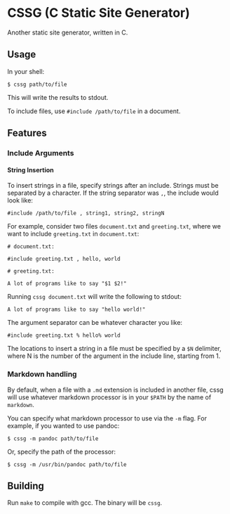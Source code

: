 # CSSG (C Static Site Generator)
Another static site generator, written in C.

## Usage
In your shell:
```
$ cssg path/to/file
```
This will write the results to stdout.

To include files, use `#include /path/to/file` in a document.

## Features

### Include Arguments

#### String Insertion
To insert strings in a file, specify strings after an include. Strings must be separated by a character. If the string separator was `,`, the include would look like:

```
#include /path/to/file , string1, string2, stringN
```

For example, consider two files `document.txt` and `greeting.txt`, where we want to include `greeting.txt` in `document.txt`:

```
# document.txt:

#include greeting.txt , hello, world
```
```
# greeting.txt:

A lot of programs like to say "$1 $2!" 
```

Running `cssg document.txt` will write the following to stdout:
```
A lot of programs like to say "hello world!" 
```
The argument separator can be whatever character you like:
```
#include greeting.txt % hello% world
```
The locations to insert a string in a file must be specified by a `$N` delimiter, where N is the number of the argument in the include line, starting from 1.

### Markdown handling
By default, when a file with a `.md` extension is included in another file, cssg will use whatever markdown processor is in your `$PATH` by the name of `markdown`.

You can specify what markdown processor to use via the `-m` flag. For example, if you wanted to use pandoc:
```
$ cssg -m pandoc path/to/file
```
Or, specify the path of the processor:
```
$ cssg -m /usr/bin/pandoc path/to/file
```

## Building
Run `make` to compile with gcc. The binary will be `cssg`.
